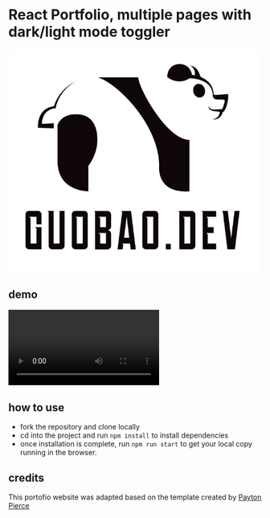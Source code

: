# React Portfolio, multiple pages with dark/light mode toggler

![image](./src/assets/logo.png)

## demo


![Screenshot](https://user-images.githubusercontent.com/78279120/235318953-3a26054d-5a7a-4a3c-af70-44728f91f34f.mov)


## how to use

- fork the repository and clone locally
- cd into the project and run `npm install` to install dependencies
- once installation is complete, run `npm run start` to get your local copy running in the browser.


## credits

This portofio website was adapted based on the template created by [Payton Pierce](https://paytonpierce.dev)
